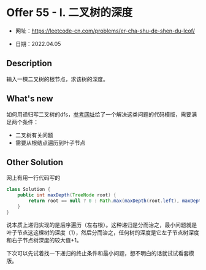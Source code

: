 # Offer 55 - I. 二叉树的深度
- 网址：https://leetcode-cn.com/problems/er-cha-shu-de-shen-du-lcof/

- 日期：2022.04.05

  

## Description

输入一棵二叉树的根节点，求该树的深度。

## What's new

如何用递归写二叉树的dfs，[参考网址](https://www.bilibili.com/video/BV1Qa411t7NA?spm_id_from=333.337.search-card.all.click)给了一个解决这类问题的代码模版，需要满足两个条件：

- 二叉树有关问题
- 需要从根结点遍历到叶子节点

## Other Solution

网上有用一行代码写的

```java
class Solution {
    public int maxDepth(TreeNode root) {
        return root == null ? 0 : Math.max(maxDepth(root.left), maxDepth(root.right)) + 1;
    }
}
```

说本质上递归实现的是后序遍历（左右根）。这种递归是分而治之，最小问题就是叶子节点这这棵树的深度（1），然后分而治之，任何树的深度是它左子节点树深度和右子节点树深度的较大值+1。

下次可以先试着找一下递归的终止条件和最小问题，想不明白的话就试试看套模版。
